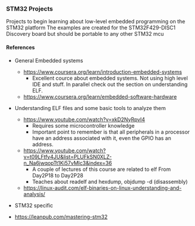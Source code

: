### STM32 Projects

Projects to begin learning about low-level embedded programming on the STM32 platform
The examples are created for the STM32F429-DISC1 Discovery board 
but should be portable to any other STM32 mcu


#### References
- General Embedded systems
  - https://www.coursera.org/learn/introduction-embedded-systems
    - Excellent cource about embedded systems. Not using high level IDE and stuff. In parallel check out the section on understanding ELF.  
  - https://www.coursera.org/learn/embedded-software-hardware

- Understanding ELF files and some basic tools to analyze them
    - https://www.youtube.com/watch?v=xkD2NyRpvI4 
        - Requires some microcontroller knowledge
        - Important point to remember is that all peripherals in a processor have an address associated with it, even the GPIO has an address.
    - https://www.youtube.com/watch?v=t09LFtfy4JU&list=PLUFkSN0XLZ-n_Na6jwqopTt1Ki57vMIc3&index=36
      - A couple of lectures of this course are related to elf From Day2P18 to Day2P28
      - Teaches about readelf and hexdump, objdump -d (disassembly)
    - https://linux-audit.com/elf-binaries-on-linux-understanding-and-analysis/
 
 - STM32 specific
  - https://leanpub.com/mastering-stm32
